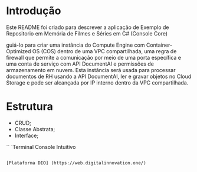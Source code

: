 # Introdução

Este README  foi criado para descrever a aplicação de Exemplo de Repositorio em Memória de Filmes e Séries em C# (Console Core)


guiá-lo para criar uma instância do Compute Engine com Container-Optimized OS (COS) dentro de uma VPC compartilhada, uma regra de firewall que permite a comunicação por meio de uma porta específica e uma conta de serviço com API DocumentAI e permissões de armazenamento em nuvem.
Esta instância será usada para processar documentos de RH usando a API DocumentAI, ler e gravar objetos no Cloud Storage e pode ser alcançada por IP interno dentro da VPC compartilhada.

# Estrutura
* CRUD;
* Classe Abstrata;
* Interface;

`` `Terminal Console Intuitivo
```

[Plataforma DIO] (https://web.digitalinnovation.one/)